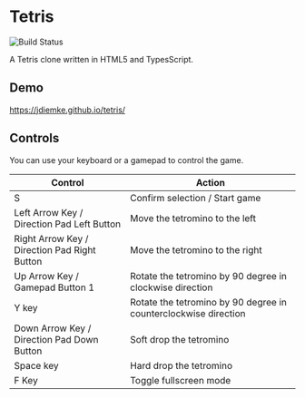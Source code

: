 # Tetris
![Build Status](https://github.com/jdiemke/tetris/actions/workflows/gh-pages.yml/badge.svg)

A Tetris clone written in HTML5 and TypesScript.

## Demo

https://jdiemke.github.io/tetris/

## Controls

You can use your keyboard or a gamepad to control the game.

| Control                                      | Action                                                          |
| -------------------------------------------- | --------------------------------------------------------------- |
| S                                            | Confirm selection / Start game                                  |
| Left Arrow Key / Direction Pad Left Button   | Move the tetromino to the left                                  |
| Right Arrow Key / Direction Pad Right Button | Move the tetromino to the right                                 |
| Up Arrow Key / Gamepad Button 1              | Rotate the tetromino by 90 degree in clockwise direction        |
| Y key                                        | Rotate the tetromino by 90 degree in counterclockwise direction |
| Down Arrow Key / Direction Pad Down Button   | Soft drop the tetromino                                         |
| Space key                                    | Hard drop the tetromino                                         |
| F Key                                        | Toggle fullscreen mode                                          |
